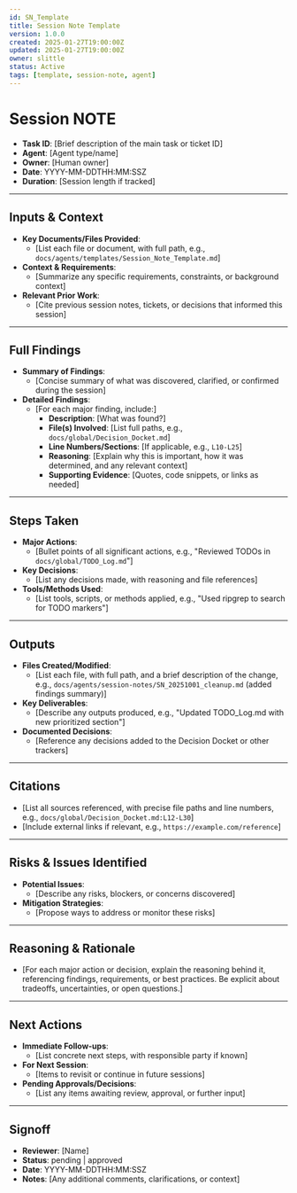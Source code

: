 ```yaml
---
id: SN_Template
title: Session Note Template
version: 1.0.0
created: 2025-01-27T19:00:00Z
updated: 2025-01-27T19:00:00Z
owner: slittle
status: Active
tags: [template, session-note, agent]
---
```


# Session NOTE

- **Task ID**: [Brief description of the main task or ticket ID]
- **Agent**: [Agent type/name]
- **Owner**: [Human owner]
- **Date**: YYYY-MM-DDTHH:MM:SSZ
- **Duration**: [Session length if tracked]

---

## Inputs & Context

- **Key Documents/Files Provided**:
  - [List each file or document, with full path, e.g., `docs/agents/templates/Session_Note_Template.md`]
- **Context & Requirements**:
  - [Summarize any specific requirements, constraints, or background context]
- **Relevant Prior Work**:
  - [Cite previous session notes, tickets, or decisions that informed this session]

---

## Full Findings

- **Summary of Findings**:
  - [Concise summary of what was discovered, clarified, or confirmed during the session]
- **Detailed Findings**:
  - [For each major finding, include:]
    - **Description**: [What was found?]
    - **File(s) Involved**: [List full paths, e.g., `docs/global/Decision_Docket.md`]
    - **Line Numbers/Sections**: [If applicable, e.g., `L10-L25`]
    - **Reasoning**: [Explain why this is important, how it was determined, and any relevant context]
    - **Supporting Evidence**: [Quotes, code snippets, or links as needed]

---

## Steps Taken

- **Major Actions**:
  - [Bullet points of all significant actions, e.g., "Reviewed TODOs in `docs/global/TODO_Log.md`"]
- **Key Decisions**:
  - [List any decisions made, with reasoning and file references]
- **Tools/Methods Used**:
  - [List tools, scripts, or methods applied, e.g., "Used ripgrep to search for TODO markers"]

---

## Outputs

- **Files Created/Modified**:
  - [List each file, with full path, and a brief description of the change, e.g., `docs/agents/session-notes/SN_20251001_cleanup.md` (added findings summary)]
- **Key Deliverables**:
  - [Describe any outputs produced, e.g., "Updated TODO_Log.md with new prioritized section"]
- **Documented Decisions**:
  - [Reference any decisions added to the Decision Docket or other trackers]

---

## Citations

- [List all sources referenced, with precise file paths and line numbers, e.g., `docs/global/Decision_Docket.md:L12-L30`]
- [Include external links if relevant, e.g., `https://example.com/reference`]

---

## Risks & Issues Identified

- **Potential Issues**:
  - [Describe any risks, blockers, or concerns discovered]
- **Mitigation Strategies**:
  - [Propose ways to address or monitor these risks]

---

## Reasoning & Rationale

- [For each major action or decision, explain the reasoning behind it, referencing findings, requirements, or best practices. Be explicit about tradeoffs, uncertainties, or open questions.]

---

## Next Actions

- **Immediate Follow-ups**:
  - [List concrete next steps, with responsible party if known]
- **For Next Session**:
  - [Items to revisit or continue in future sessions]
- **Pending Approvals/Decisions**:
  - [List any items awaiting review, approval, or further input]

---

## Signoff

- **Reviewer**: [Name]
- **Status**: pending | approved
- **Date**: YYYY-MM-DDTHH:MM:SSZ
- **Notes**: [Any additional comments, clarifications, or context]
